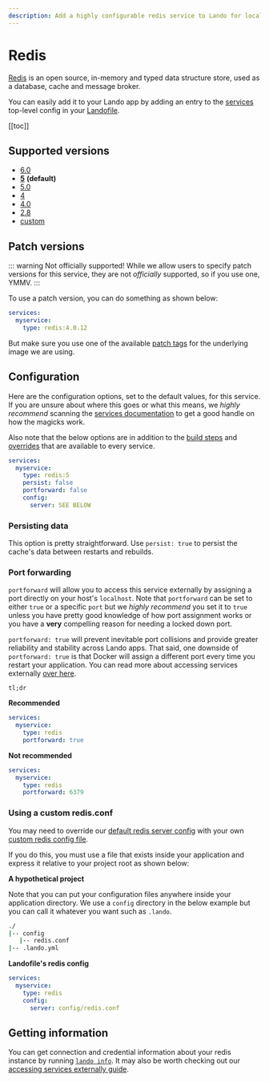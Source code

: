```yaml
---
description: Add a highly configurable redis service to Lando for local development with all the power of Docker and Docker Compose.
---
```


# Redis

[Redis](https://redis.io/) is an open source, in-memory and typed data structure store, used as a database, cache and message broker.

You can easily add it to your Lando app by adding an entry to the [services](./../config/services.md) top-level config in your [Landofile](./../config/lando.md).

[[toc]]

## Supported versions

*   [6.0](https://hub.docker.com/_/redis)
*   **[5](https://hub.docker.com/_/redis)** **(default)**
*   [5.0](https://hub.docker.com/_/redis)
*   [4](https://hub.docker.com/_/redis)
*   [4.0](https://hub.docker.com/_/redis)
*   [2.8](https://hub.docker.com/_/redis)
*   [custom](./../config/services.md#advanced)

## Patch versions

::: warning Not officially supported!
While we allow users to specify patch versions for this service, they are not *officially* supported, so if you use one, YMMV.
:::

To use a patch version, you can do something as shown below:

```yaml
services:
  myservice:
    type: redis:4.0.12
```

But make sure you use one of the available [patch tags](https://hub.docker.com/r/library/redis/tags/) for the underlying image we are using.

## Configuration

Here are the configuration options, set to the default values, for this service. If you are unsure about where this goes or what this means, we *highly recommend* scanning the [services documentation](./../config/services.md) to get a good handle on how the magicks work.

Also note that the below options are in addition to the [build steps](./../config/services.md#build-steps) and [overrides](./../config/services.md#overrides) that are available to every service.

```yaml
services:
  myservice:
    type: redis:5
    persist: false
    portforward: false
    config:
      server: SEE BELOW
```

### Persisting data

This option is pretty straightforward. Use `persist: true` to persist the cache's data between restarts and rebuilds.

### Port forwarding

`portforward` will allow you to access this service externally by assigning a port directly on your host's `localhost`. Note that `portforward` can be set to either `true` or a specific `port` but we *highly recommend* you set it to `true` unless you have pretty good knowledge of how port assignment works or you have a **very** compelling reason for needing a locked down port.

`portforward: true` will prevent inevitable port collisions and provide greater reliability and stability across Lando apps. That said, one downside of `portforward: true` is that Docker will assign a different port every time you restart your application. You can read more about accessing services externally [over here](./../guides/external-access.md).

`tl;dr`

**Recommended**

```yaml
services:
  myservice:
    type: redis
    portforward: true
```

**Not recommended**

```yaml
services:
  myservice:
    type: redis
    portforward: 6379
```

### Using a custom redis.conf

You may need to override our [default redis server config](https://github.com/lando/lando/tree/master/plugins/lando-services/services/redis) with your own [custom redis config file](https://redis.io/topics/config).

If you do this, you must use a file that exists inside your application and express it relative to your project root as shown below:

**A hypothetical project**

Note that you can put your configuration files anywhere inside your application directory. We use a `config` directory in the below example but you can call it whatever you want such as `.lando`.

```bash
./
|-- config
   |-- redis.conf
|-- .lando.yml
```

**Landofile's redis config**

```yaml
services:
  myservice:
    type: redis
    config:
      server: config/redis.conf
```

## Getting information

You can get connection and credential information about your redis instance by running [`lando info`](./../cli/info.md). It may also be worth checking out our [accessing services externally guide](./../guides/external-access.md).

<RelatedGuides tag="Redis"/>
